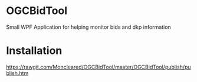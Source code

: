# OGCBidTool
Small WPF Application for helping monitor bids and dkp information

# Installation
https://rawgit.com/Moncleared/OGCBidTool/master/OGCBidTool/publish/publish.htm
